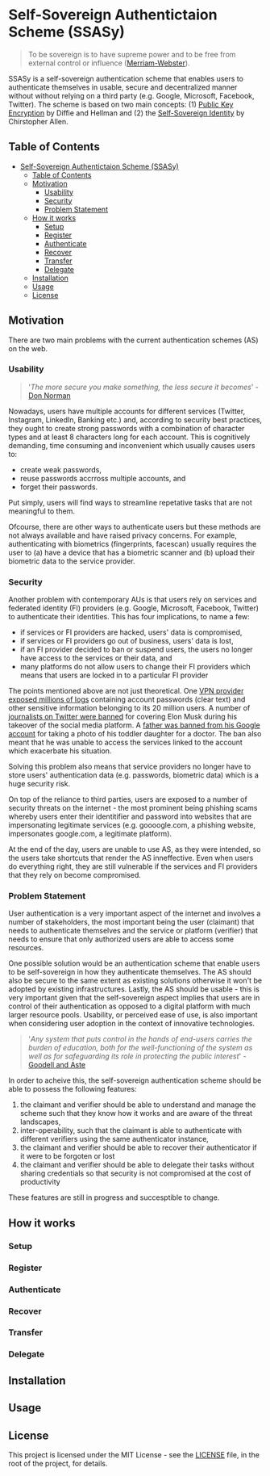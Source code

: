 # Self-Sovereign Authentictaion Scheme (SSASy)

> To be sovereign is to have supreme power and to be free from external control or influence ([Merriam-Webster](https://www.merriam-webster.com/dictionary/sovereign)).

SSASy is a self-sovereign authentication scheme that enables users to authenticate themselves in usable, secure and decentralized manner without without relying on a third party (e.g. Google, Microsoft, Facebook, Twitter). The scheme is based on two main concepts: (1) [Public Key Encryption](https://people.csail.mit.edu/alinush/6.857-spring-2015/papers/diffie-hellman.pdf) by Diffie and Hellman and (2) the [Self-Sovereign Identity](http://www.lifewithalacrity.com/2016/04/the-path-to-self-soverereign-identity.html) by Chirstopher Allen.

## Table of Contents

- [Self-Sovereign Authentictaion Scheme (SSASy)](#self-sovereign-authentictaion-scheme-ssasy)
  - [Table of Contents](#table-of-contents)
  - [Motivation](#motivation)
    - [Usability](#usability)
    - [Security](#security)
    - [Problem Statement](#problem-statement)
  - [How it works](#how-it-works)
    - [Setup](#setup)
    - [Register](#register)
    - [Authenticate](#authenticate)
    - [Recover](#recover)
    - [Transfer](#transfer)
    - [Delegate](#delegate)
  - [Installation](#installation)
  - [Usage](#usage)
  - [License](#license)

## Motivation

There are two main problems with the current authentication schemes (AS) on the web.

### Usability

> '_The more secure you make something, the less secure it becomes_' - [Don Norman](https://jnd.org/when_security_gets_in_the_way)

Nowadays, users have multiple accounts for different services (Twitter, Instagram, LinkedIn, Banking etc.) and, according to security best practices, they ought to create strong passwords with a combination of character types and at least 8 characters long for each account. This is cognitively demanding, time consuming and inconvenient which usually causes users to:

- create weak passwords,
- reuse passwords accrross multiple accounts, and
- forget their passwords.

Put simply, users will find ways to streamline repetative tasks that are not meaningful to them.

Ofcourse, there are other ways to authenticate users but these methods are not always available and have raised privacy concerns. For example, authenticating with biometrics (fingerprints, facescan) usually requires the user to (a) have a device that has a biometric scanner and (b) upload their biometric data to the service provider.

### Security

Another problem with contemporary AUs is that users rely on services and federated identity (FI) providers (e.g. Google, Microsoft, Facebook, Twitter) to authenticate their identities. This has four implications, to name a few:

- if services or FI providers are hacked, users' data is compromised,
- if services or FI providers go out of business, users' data is lost,
- if an FI provider decided to ban or suspend users, the users no longer have access to the services or their data, and
- many platforms do not allow users to change their FI providers which means that users are locked in to a particular FI provider

The points mentioned above are not just theoretical. One [VPN provider exposed millions of logs](https://www.comparitech.com/blog/vpn-privacy/ufo-vpn-data-exposure/) containing account passwords (clear text) and other sensitive information belonging to its 20 million users. A number of [journalists on Twitter were banned](https://techcrunch.com/2022/12/15/twitter-just-banned-a-wave-of-prominent-journalists-with-no-explanation/) for covering Elon Musk during his takeover of the social media platform. A [father was banned from his Google account](https://www.nytimes.com/2022/08/21/technology/google-surveillance-toddler-photo.html) for taking a photo of his toddler daughter for a doctor. The ban also meant that he was unable to access the services linked to the account which exacerbate his situation.

Solving this problem also means that service providers no longer have to store users' authentication data (e.g. passwords, biometric data) which is a huge security risk.

On top of the reliance to third parties, users are exposed to a number of security threats on the internet - the most prominent being phishing scams whereby users enter their identitifier and password into websites that are impersonating legitimate services (e.g. goooogle.com, a phishing website, impersonates google.com, a legitimate platform).

At the end of the day, users are unable to use AS, as they were intended, so the users take shortcuts that render the AS inneffective. Even when users do everything right, they are still vulnerable if the services and FI providers that they rely on become compromised.

### Problem Statement

User authentication is a very important aspect of the internet and involves a number of stakeholders, the most important being the user (claimant) that needs to authenticate themselves and the service or platform (verifier) that needs to ensure that only authorized users are able to access some resources.

One possible solution would be an authentication scheme that enable users to be self-sovereign in how they authenticate themselves. The AS should also be secure to the same extent as existing solutions otherwise it won't be adopted by existing infrastructures. Lastly, the AS should be usable - this is very important given that the self-sovereign aspect implies that users are in control of their authentication as opposed to a digital platform with much larger resource pools. Usability, or perceived ease of use, is also important when considering user adoption in the context of innovative technologies.

> '_Any system that puts control in the hands of end-users carries the burden of education, both for the well-functioning of the system as well as for safeguarding its role in protecting the public interest_' - [Goodell and Aste](https://www.frontiersin.org/articles/10.3389/fbloc.2019.00017/full)

In order to acheive this, the self-sovereign authentication scheme should be able to possess the following features:

1. the claimant and verifier should be able to understand and manage the scheme such that they know how it works and are aware of the threat landscapes,
2. inter-operability, such that the claimant is able to authenticate with different verifiers using the same authenticator instance,
3. the claimant and verifier should be able to recover their authenticator if it were to be forgoten or lost
4. the claimant and verifier should be able to delegate their tasks without sharing credentials so that security is not compromised at the cost of productivity

These features are still in progress and succesptible to change.

## How it works

### Setup

### Register

### Authenticate

### Recover

### Transfer

### Delegate

## Installation

## Usage

## License

This project is licensed under the MIT License - see the [LICENSE](LICENSE) file, in the root of the project, for details.
